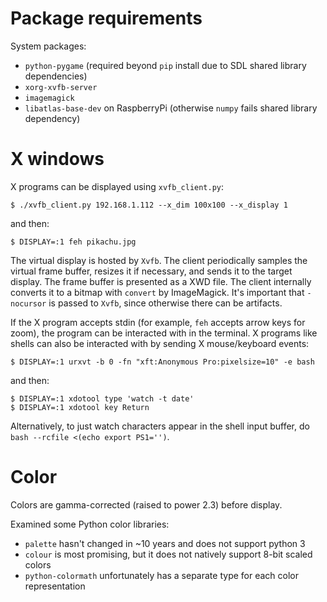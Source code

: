 # Package requirements

System packages:
* `python-pygame` (required beyond `pip` install due to SDL shared library dependencies)
* `xorg-xvfb-server`
* `imagemagick`
* `libatlas-base-dev` on RaspberryPi (otherwise `numpy` fails shared library dependency)

# X windows

X programs can be displayed using `xvfb_client.py`:

```
$ ./xvfb_client.py 192.168.1.112 --x_dim 100x100 --x_display 1
```

and then:

```
$ DISPLAY=:1 feh pikachu.jpg
```

The virtual display is hosted by `Xvfb`. The client periodically samples the virtual frame buffer,
resizes it if necessary, and sends it to the target display. The frame buffer is presented as a XWD
file. The client internally converts it to a bitmap with `convert` by ImageMagick. It's important
that `-nocursor` is passed to `Xvfb`, since otherwise there can be artifacts.

If the X program accepts stdin (for example, `feh` accepts arrow keys for zoom),  the program can be
interacted with in the terminal. X programs like shells can also be interacted with by sending X
mouse/keyboard events:

```
$ DISPLAY=:1 urxvt -b 0 -fn "xft:Anonymous Pro:pixelsize=10" -e bash
```

and then:

```
$ DISPLAY=:1 xdotool type 'watch -t date'
$ DISPLAY=:1 xdotool key Return
```

Alternatively, to just watch characters appear in the shell input buffer, do `bash --rcfile <(echo
export PS1='')`.

# Color

Colors are gamma-corrected (raised to power 2.3) before display.

Examined some Python color libraries:
* `palette` hasn't changed in ~10 years and does not support python 3
* `colour` is most promising, but it does not natively support 8-bit scaled colors
* `python-colormath` unfortunately has a separate type for each color representation
